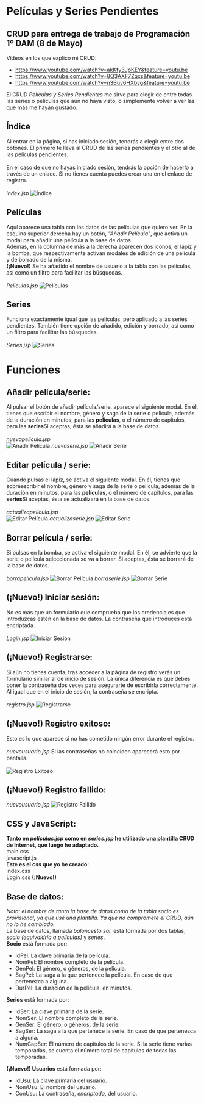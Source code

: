 # Películas y Series Pendientes
## CRUD para entrega de trabajo de Programación 1º DAM (8 de Mayo)

Vídeos en los que explico mi CRUD:
- https://www.youtube.com/watch?v=akKfy3JpKEY&feature=youtu.be
- https://www.youtube.com/watch?v=8Q3AXF7Zqxs&feature=youtu.be
- https://www.youtube.com/watch?v=n3Buv6HXbvg&feature=youtu.be

El CRUD *Películas y Series Pendientes* me sirve para elegir de entre todas las series o películas que aún no haya visto, o simplemente volver a ver las que más me hayan gustado.

## Índice
Al entrar en la página, si has iniciado sesión, tendrás a elegir entre dos botones. El primero te lleva al CRUD de las series pendientes y el otro al de las películas pendientes.<br>
<br>
En el caso de que no hayas iniciado sesión, tendrás la opción de hacerlo a través de un enlace. Si no tienes cuenta puedes crear una en el enlace de registro.<br>
<br>
*index.jsp*
<img src="Fotos CRUD/Índice.png" alt="Índice">
## Películas
Aquí aparece una tabla con los datos de las películas que quiero ver. En la esquina superior derecha hay un botón, *"Añadir Película"*,
que activa un modal para añadir una película a la base de datos.<br>
Además, en la columna de más a la derecha aparecen dos iconos, el lápiz y la bomba, que respectivamente activan modales de edición de una película y de borrado de la misma.<br>
**(¡Nuevo!)** Se ha añadido el nombre de usuario a la tabla con las películas, así como un filtro para facilitar las búsquedas.<br> 
<br>
*Peliculas.jsp*
<img src="Fotos CRUD/Películas.png" alt="Películas">
## Series
Funciona exactamente igual que las películas, pero aplicado a las series pendientes. También tiene opción de añadido, edición y borrado, así como un filtro para facilitar las búsquedas.<br>
<br>
*Series.jsp*
<img src="Fotos CRUD/Series.png" alt="Series">
# Funciones
## Añadir película/serie:
Al pulsar el botón de añadir película/serie, aparece el siguiente modal. En él, tienes que escribir el nombre, género y saga de la serie o película, además de la duración en minutos, para las **películas**, o el número de capítulos, para las **series**Si aceptas, ésta se añadirá a la base de datos.<br>
<br>
*nuevapelicula.jsp*<br>
<img src="Fotos CRUD/Añadir Película.png" alt="Añadir Película">
*nuevaserie.jsp*
<img src="Fotos CRUD/Añadir Serie.png" alt="Añadir Serie">
## Editar película / serie:
Cuando pulsas el lápiz, se activa el siguiente modal. En él, tienes que sobreescribir el nombre, género y saga de la serie o película, además de la duración en minutos, para las **películas**, o el número de capítulos, para las **series**Si aceptas, ésta se actualizará en la base de datos.<br>
<br>
*actualizapelicula.jsp*<br>
<img src="Fotos CRUD/Editar Película.png" alt="Editar Película">
*actualizaserie.jsp*
<img src="Fotos CRUD/Editar Serie.png" alt="Editar Serie">
## Borrar película / serie:
Si pulsas en la bomba, se activa el siguiente modal. En él, se advierte que la serie o película seleccionada se va a borrar. Si aceptas, ésta se borrará de la base de datos.<br>
<br>
*borrapelicula.jsp*
<img src="Fotos CRUD/Borrar Película.png" alt="Borrar Película">
*borraserie.jsp*
<img src="Fotos CRUD/Borrar Serie.png" alt="Borrar Serie">
## **(¡Nuevo!)** Iniciar sesión:
No es más que un formulario que comprueba que los credenciales que introduzcas estén en la base de datos. La contraseña que introduces está encriptada.<br>
<br>
*Login.jsp*
<img src="Fotos CRUD/Iniciar Sesión.png" alt="Iniciar Sesión">
## **(¡Nuevo!)** Registrarse:
Si aún no tienes cuenta, tras acceder a la página de registro verás un formulario similar al de inicio de sesión. La única diferencia es que debes poner la contraseña dos veces para asegurarte de escribirla correctamente. Al igual que en el inicio de sesión, la contraseña se encripta.<br>
<br>
*registro.jsp*
<img src="Fotos CRUD/Registrarse.png" alt="Registrarse">
## **(¡Nuevo!)** Registro exitoso:
Esto es lo que aparece si no has cometido ningún error durante el registro.<br>
<br>
*nuevousuario.jsp*
Si las contraseñas no coinciden aparecerá esto por pantalla.<br>
<br>
<img src="Fotos CRUD/Registro Exitoso.png" alt="Registro Exitoso">
## **(¡Nuevo!)** Registro fallido:
*nuevousuario.jsp*
<img src="Fotos CRUD/Registro Fallido.png" alt="Registro Fallido">
## CSS y JavaScript:
**Tanto en *peliculas.jsp* como en *series.jsp* he utilizado una plantilla CRUD de Internet, que luego he adaptado.**<br>
main.css<br>
javascript.js<br>
**Este es el css que yo he creado:**<br>
index.css<br>
Login.css **(¡Nuevo!)**
## Base de datos:
*Nota: el nombre de tanto la base de datos como de la tabla socio es provisional, ya que usé una plantilla. Ya que no compromete el CRUD, aún no lo he cambiado.*<br>
La base de datos, llamada *baloncesto.sql*, está formada por dos tablas; *socio (equivaldría a películas)* y *series*.<br>
**Socio** está formada por:<br>
- IdPel: La clave primaria de la película.<br>
- NomPel: El nombre completo de la película.<br>
- GenPel: El género, o géneros, de la película.<br>
- SagPel: La saga a la que pertenece la película. En caso de que pertenezca a alguna.<br>
- DurPel: La duración de la película, en minutos.<br>

**Series** está formada por:<br>
- IdSer: La clave primaria de la serie.<br>
- NomSer: El nombre completo de la serie.<br>
- GenSer: El género, o géneros, de la serie.<br>
- SagSer: La saga a la que pertenece la serie. En caso de que pertenezca a alguna.<br>
- NumCapSer: El número de capítulos de la serie. Si la serie tiene varias temporadas, se cuenta el número total de capítulos de todas las temporadas.<br>

**(¡Nuevo!) Usuarios** está formada por:<br>
- IdUsu: La clave primaria del usuario.<br>
- NomUsu: El nombre del usuario.<br>
- ConUsu: La contraseña, *encriptada*, del usuario.<br>


